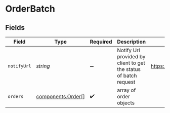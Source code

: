 # OrderBatch


## Fields

| Field                                                            | Type                                                             | Required                                                         | Description                                                      | Example                                                          |
| ---------------------------------------------------------------- | ---------------------------------------------------------------- | ---------------------------------------------------------------- | ---------------------------------------------------------------- | ---------------------------------------------------------------- |
| `notifyUrl`                                                      | *string*                                                         | :heavy_minus_sign:                                               | Notify Url provided by client to get the status of batch request | https://en.wikipedia.org/wiki/Webhook                            |
| `orders`                                                         | [components.Order](../../models/shared/order.md)[]               | :heavy_check_mark:                                               | array of order objects                                           |                                                                  |